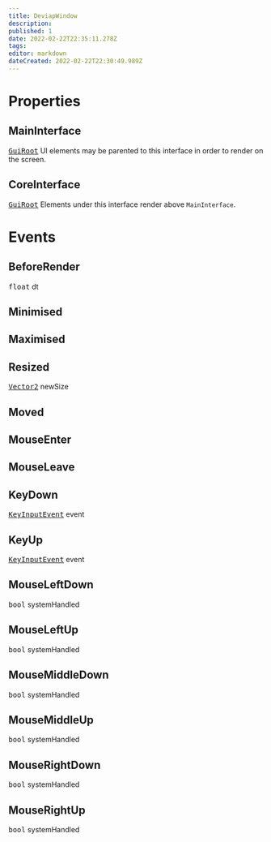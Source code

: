 ```yaml
---
title: DeviapWindow
description: 
published: 1
date: 2022-02-22T22:35:11.278Z
tags: 
editor: markdown
dateCreated: 2022-02-22T22:30:49.989Z
---
```


# Properties
## MainInterface
[<kbd>GuiRoot</kbd>](/api/class/GuiRoot) UI elements may be parented to this interface in order to render on the screen.
## CoreInterface
[<kbd>GuiRoot</kbd>](/api/class/GuiRoot) Elements under this interface render above `MainInterface`.
# Events
## BeforeRender
<kbd>float</kbd> dt
## Minimised
## Maximised
## Resized
[<kbd>Vector2</kbd>](/api/types/Vector2) newSize
## Moved
## MouseEnter
## MouseLeave
## KeyDown
[<kbd>KeyInputEvent</kbd>](/api/types/KeyInputEvent) event
## KeyUp
[<kbd>KeyInputEvent</kbd>](/api/types/KeyInputEvent) event
## MouseLeftDown
<kbd>bool</kbd> systemHandled
## MouseLeftUp
<kbd>bool</kbd> systemHandled
## MouseMiddleDown
<kbd>bool</kbd> systemHandled
## MouseMiddleUp
<kbd>bool</kbd> systemHandled
## MouseRightDown
<kbd>bool</kbd> systemHandled
## MouseRightUp
<kbd>bool</kbd> systemHandled